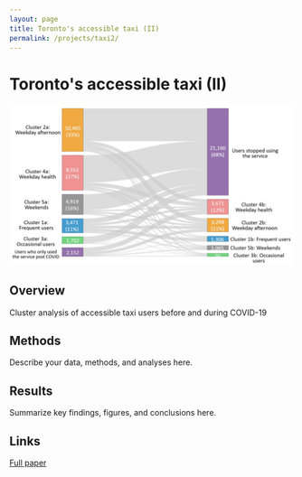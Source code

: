 ```yaml
---
layout: page
title: Toronto's accessible taxi (II)
permalink: /projects/taxi2/
---
```


# Toronto's accessible taxi (II)

![taxi Cover Image](/figures/taxi2.jpg)

## Overview
Cluster analysis of accessible taxi users before and during COVID-19

## Methods
Describe your data, methods, and analyses here.

## Results
Summarize key findings, figures, and conclusions here.

## Links
[Full paper](https://doi.org/10.1016/j.jth.2023.101753)